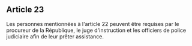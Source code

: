 Article 23
----
Les personnes mentionnées à l'article 22 peuvent être requises par le procureur
de la République, le juge d'instruction et les officiers de police judiciaire
afin de leur prêter assistance.
